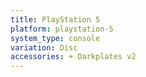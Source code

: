 ```yaml
---
title: PlayStation 5
platform: playstation-5
system_type: console
variation: Disc
accessories: + Darkplates v2
---
```

